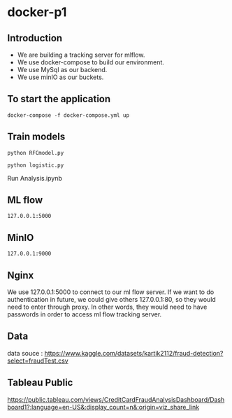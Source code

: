 # docker-p1

## Introduction
- We are building a tracking server for mlflow. 
- We use docker-compose to build our environment. 
- We use MySql as our backend.
- We use minIO as our buckets.


## To start the application
`docker-compose -f docker-compose.yml up`

## Train models
 `python RFCmodel.py`

 `python logistic.py`
 
 Run Analysis.ipynb

## ML flow
`127.0.0.1:5000`

## MinIO
`127.0.0.1:9000`

## Nginx

We use 127.0.0.1:5000 to connect to  our ml flow server. If we want to do authentication in future, we could give others 127.0.0.1:80,
so they would need to enter through proxy. In other words, they would need to have passwords in order to access ml flow tracking server.

## Data
data souce :  https://www.kaggle.com/datasets/kartik2112/fraud-detection?select=fraudTest.csv


## Tableau Public

https://public.tableau.com/views/CreditCardFraudAnalysisDashboard/Dashboard1?:language=en-US&:display_count=n&:origin=viz_share_link



